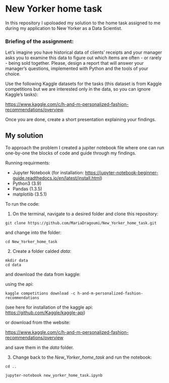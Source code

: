 # New Yorker home task
In this repository I upoloaded my solution to the home task assigned to me during my application to New Yorker as a Data Scientist.

### Briefing of the assignment:

Let’s imagine you have historical data of clients’ receipts and your manager
asks you to examine this data to figure out which items are often - or rarely -
being sold together.
Please, design a report that will answer your manager’s questions, implemented
with Python and the tools of your choice.

Use the following Kaggle datasets for the tasks (this dataset is from Kaggle
competitions but we are interested only in the data, so you can ignore Kaggle’s tasks):

https://www.kaggle.com/c/h-and-m-personalized-fashion-recommendations/overview.

Once you are done, create a short presentation explaining your findings.


## My solution

To approach the problem I created a jupiter notebook file where one can run one-by-one the blocks of code and guide through my findings. 

Running requirments:

- Jupyter Notebook (for installation: https://jupyter-notebook-beginner-guide.readthedocs.io/en/latest/install.html)
- Python3 (3.9)
- Pandas (1.3.5)
- matplotlib (3.5.1)

To run the code:

1) On the terminal, navigate to a desired folder and clone this repository:

```console
git clone https://github.com/MariaDragoumi/New_Yorker_home_task.git
```

and change into the folder:

```console
cd New_Yorker_home_task
```

2) Create a folder calded *data*:

```console
mkdir data
cd data
```

and download the data from kaggle:

using the api:
```console
kaggle competitions download -c h-and-m-personalized-fashion-recommendations
```
(see here for installation of the kaggle api: https://github.com/Kaggle/kaggle-api)

or download from tthe website: 

https://www.kaggle.com/c/h-and-m-personalized-fashion-recommendations/overview

and save them in the *data* folder.

3) Change back to the *New_Yorker_home_task* and run the notebook:

```console
cd ..
```

```console
jupyter-notebook new_yorker_home_task.ipynb
```


